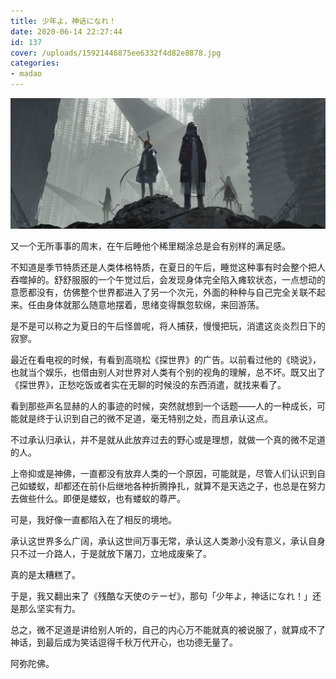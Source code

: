 ```yaml
---
title: 少年よ，神话になれ！
date: 2020-06-14 22:27:44
id: 137
cover: /uploads/15921446875ee6332f4d82e8878.jpg
categories:
- madao
---
```


![title_picture](/uploads/15921446875ee6332f4d82e8878.jpg)

又一个无所事事的周末，在午后睡他个稀里糊涂总是会有别样的满足感。

不知道是季节特质还是人类体格特质，在夏日的午后，睡觉这种事有时会整个把人吞噬掉的。舒舒服服的一个午觉过后，会发现身体完全陷入瘫软状态，一点想动的意愿都没有，仿佛整个世界都进入了另一个次元，外面的种种与自己完全关联不起来。任由身体就那么随意地摆着，思绪变得飘忽软绵，来回游荡。

是不是可以称之为夏日的午后怪兽呢，将人捕获，慢慢把玩，消遣这炎炎烈日下的寂寥。

最近在看电视的时候，有看到高晓松《探世界》的广告。以前看过他的《晓说》，也就当个娱乐，也借由别人对世界对人类有个别的视角的理解，总不坏。既又出了《探世界》，正愁吃饭或者实在无聊的时候没的东西消遣，就找来看了。

看到那些声名显赫的人的事迹的时候，突然就想到一个话题——人的一种成长，可能就是终于认识到自己的微不足道，毫无特别之处，而且承认这点。

不过承认归承认，并不是就从此放弃过去的野心或是理想，就做一个真的微不足道的人。

上帝抑或是神佛，一直都没有放弃人类的一个原因，可能就是，尽管人们认识到自己如蝼蚁，却都还在前仆后继地各种折腾挣扎，就算不是天选之子，也总是在努力去做些什么。即便是蝼蚁，也有蝼蚁的尊严。

可是，我好像一直都陷入在了相反的境地。

承认这世界多么广阔，承认这世间万事无常，承认这人类渺小没有意义，承认自身只不过一介路人，于是就放下屠刀，立地成废柴了。

真的是太糟糕了。

于是，我又翻出来了《残酷な天使のテーゼ》，那句「少年よ，神话になれ！」还是那么坚实有力。

总之，微不足道是讲给别人听的，自己的内心万不能就真的被说服了，就算成不了神话，到最后成为笑话逗得千秋万代开心，也功德无量了。

阿弥陀佛。
